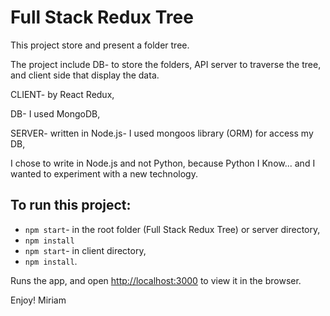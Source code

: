 # Full Stack Redux Tree

This project store and present a folder tree. 

The project include DB- to store the folders, API server to traverse the tree, and client side that display the data.

CLIENT- by React Redux,

DB- I used MongoDB,

SERVER- written in Node.js- I used mongoos library (ORM) for access my DB,

I chose to write in Node.js and not Python, because Python I Know... and I wanted to experiment with a new technology.


## To run this project:

- `npm start`- in the root folder (Full Stack Redux Tree) or server directory,
- `npm install`
- `npm start`- in client directory,
- `npm install`.


Runs the app, and open [http://localhost:3000](http://localhost:3000) to view it in the browser.

Enjoy!
Miriam

